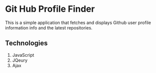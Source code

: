 # Git Hub Profile Finder
This is a simple application that fetches and displays Github user profile information info and the latest repositories.

## Technologies 
1. JavaScript
2. JQeury
3. Ajax
